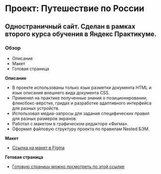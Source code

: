 # Проект: Путешествие по России

## Одностраничный сайт. Сделан в рамках второго курса обучения в Яндекс Практикуме.

### Обзор
* Описание
* Макет
* Готовая страница

**Описание**

- В проекте использованы только язык разметки документа HTML и язык описания внешнего вида документа CSS.
- Применял на практике полученные знания о позиционировании, флексбокс-вёрстке, гридах и разработке адаптивного интерфейса для разных устройств.
- Использовал медиа-запросы для задания специфических правил для разных размеров экранов.
- Работал с макетом в графическом редакторе «Фигма».
- Оформил файловую структуру проекта по правилам Nested БЭМ.

**Макет**

* [Ссылка на макет в Figma](https://www.figma.com/file/5S2WSbEFL6awjVWJ0NWL8Q/Sprint-3_-Russia-_-desktop-mobile?node-id=28503%3A0)

**Готовая страница**

* [Готовую страницу можно посмотреть по этой ссылке](https://uladzimirfilipau.github.io/russian-travel/)
